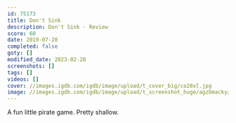 ```yaml
---
id: 75173
title: Don't Sink
description: Don't Sink - Review
score: 60
date: 2019-07-20
completed: false
goty: []
modified_date: 2023-02-28
screenshots: []
tags: []
videos: []
cover: //images.igdb.com/igdb/image/upload/t_cover_big/co28xl.jpg
image: //images.igdb.com/igdb/image/upload/t_screenshot_huge/agzbmackyzi2giltp2od.jpg
---
```

A fun little pirate game. Pretty shallow.